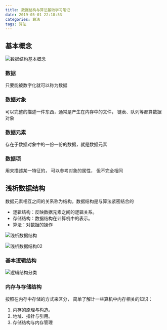 ```yaml
---
title: 数据结构与算法基础学习笔记
date: 2019-05-01 22:18:53
categories: 算法
tags: 算法
---
```


## 基本概念
![数据结构基本概念](http://img.nixiaolei.com/2019-05-01-22-26-25.png)


### 数据
只要能被数字化就可以称为数据

### 数据对象
可以完整的描述一件东西，通常是产生在内存中的文件， 链表、队列等都算数据对象

### 数据元素
存在于数据对象中的一份一份的数据，就是数据元素

### 数据项
用来描述某一特征的，  可以参考对象的属性， 但不完全相同



## 浅析数据结构
数据元素相互之间的关系称为结构。数据结构是与算法紧密结合的

* 逻辑结构：反映数据元素之间的逻辑关系。
* 存储结构：数据结构在计算机中的表示。
* 算法：对数据的操作


![浅析数据结构](http://img.nixiaolei.com/2019-05-01-22-37-55.png)

![浅析数据结构02](http://img.nixiaolei.com/2019-05-01-22-38-59.png)

### 基本逻辑结构

![逻辑结构分类](http://img.nixiaolei.com/2019-05-01-22-54-54.png)



### 内存与存储结构
按照在内存中存储的方式来区分， 简单了解计一些算机中内存相关的知识：
1. 内存的原理与构造。
2. 地址、指针与引用。
3. 存储结构与内存管理




